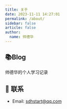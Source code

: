 ```yaml
---
title: 关于
date: 2023-11-11 14:27:01
permalink: /about/
sidebar: false
article: false
author:
  name: 帅德华
---
```


## 📚Blog
帅德华的个人学习记录

## :email: 联系

- Email:  <a href="mailto:894072666@qq.com">sdhstart@qq.com</a>



